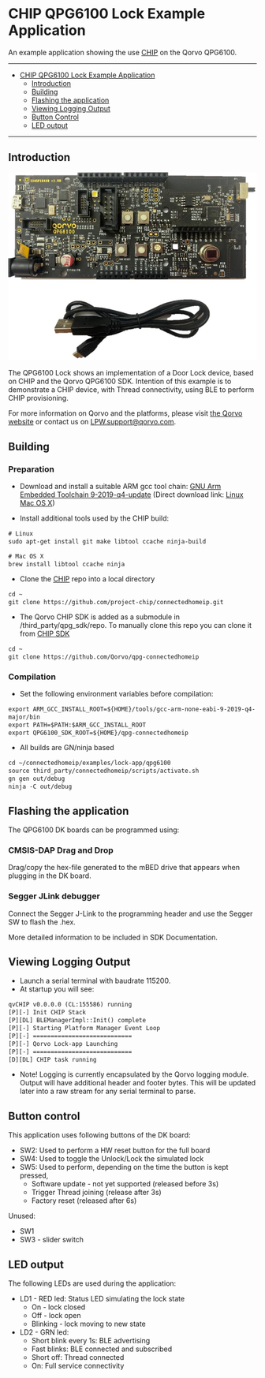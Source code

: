 # CHIP QPG6100 Lock Example Application

An example application showing the use
[CHIP](https://github.com/project-chip/connectedhomeip) on the Qorvo QPG6100.

---

-   [CHIP QPG6100 Lock Example Application](#chip-qpg6100-lock-example-application)
    -   [Introduction](#introduction)
    -   [Building](#building)
    -   [Flashing the application](#flashing-the-application)
    -   [Viewing Logging Output](#viewing-logging-output)
    -   [Button Control](#button-control)
    -   [LED output](#led-output)

---

## Introduction

![QPG6100 DK board](../../platform/qpg6100/doc/QPG6100_DK_Board.jpg)

The QPG6100 Lock shows an implementation of a Door Lock device, based on CHIP
and the Qorvo QPG6100 SDK. Intention of this example is to demonstrate a CHIP
device, with Thread connectivity, using BLE to perform CHIP provisioning.

For more information on Qorvo and the platforms, please visit
[the Qorvo website](http://www.qorvo.com) or contact us on
LPW.support@qorvo.com.

## Building

### Preparation

-   Download and install a suitable ARM gcc tool chain:
    [GNU Arm Embedded Toolchain 9-2019-q4-update](https://developer.arm.com/tools-and-software/open-source-software/developer-tools/gnu-toolchain/gnu-rm/downloads)
    (Direct download link:
    [Linux](https://armkeil.blob.core.windows.net/developer/Files/downloads/gnu-rm/9-2019q4/gcc-arm-none-eabi-9-2019-q4-major-x86_64-linux.tar.bz2)
    [Mac OS X](https://armkeil.blob.core.windows.net/developer/Files/downloads/gnu-rm/9-2019q4/gcc-arm-none-eabi-9-2019-q4-major-mac.tar.bz2))

-   Install additional tools used by the CHIP build:

```
# Linux
sudo apt-get install git make libtool ccache ninja-build
```

```
# Mac OS X
brew install libtool ccache ninja
```

-   Clone the [CHIP](https://github.com/project-chip/connectedhomeip) repo into
    a local directory

```
cd ~
git clone https://github.com/project-chip/connectedhomeip.git
```

-   The Qorvo CHIP SDK is added as a submodule in /third_party/qpg_sdk/repo. To
    manually clone this repo you can clone it from
    [CHIP SDK](https://github.com/Qorvo/qpg-connectedhomeip)

```
cd ~
git clone https://github.com/Qorvo/qpg-connectedhomeip
```

### Compilation

-   Set the following environment variables before compilation:

```
export ARM_GCC_INSTALL_ROOT=${HOME}/tools/gcc-arm-none-eabi-9-2019-q4-major/bin
export PATH=$PATH:$ARM_GCC_INSTALL_ROOT
export QPG6100_SDK_ROOT=${HOME}/qpg-connectedhomeip
```

-   All builds are GN/ninja based

```
cd ~/connectedhomeip/examples/lock-app/qpg6100
source third_party/connectedhomeip/scripts/activate.sh
gn gen out/debug
ninja -C out/debug
```

## Flashing the application

The QPG6100 DK boards can be programmed using:

### CMSIS-DAP Drag and Drop

Drag/copy the hex-file generated to the mBED drive that appears when plugging in
the DK board.

### Segger JLink debugger

Connect the Segger J-Link to the programming header and use the Segger SW to
flash the .hex.

More detailed information to be included in SDK Documentation.

## Viewing Logging Output

-   Launch a serial terminal with baudrate 115200.
-   At startup you will see:

```
qvCHIP v0.0.0.0 (CL:155586) running
[P][-] Init CHIP Stack
[P][DL] BLEManagerImpl::Init() complete
[P][-] Starting Platform Manager Event Loop
[P][-] ============================
[P][-] Qorvo Lock-app Launching
[P][-] ============================
[D][DL] CHIP task running
```

-   Note! Logging is currently encapsulated by the Qorvo logging module. Output
    will have additional header and footer bytes. This will be updated later
    into a raw stream for any serial terminal to parse.

## Button control

This application uses following buttons of the DK board:

-   SW2: Used to perform a HW reset button for the full board
-   SW4: Used to toggle the Unlock/Lock the simulated lock
-   SW5: Used to perform, depending on the time the button is kept pressed,
    -   Software update - not yet supported (released before 3s)
    -   Trigger Thread joining (release after 3s)
    -   Factory reset (released after 6s)

Unused:

-   SW1
-   SW3 - slider switch

## LED output

The following LEDs are used during the application:

-   LD1 - RED led: Status LED simulating the lock state
    -   On - lock closed
    -   Off - lock open
    -   Blinking - lock moving to new state
-   LD2 - GRN led:
    -   Short blink every 1s: BLE advertising
    -   Fast blinks: BLE connected and subscribed
    -   Short off: Thread connected
    -   On: Full service connectivity
